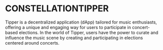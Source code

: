 # CONSTELLATIONTIPPER
Tipper is a decentralized application (dApp) tailored for music enthusiasts, offering a unique and engaging way for users to participate in concert-based elections. In the world of Tipper, users have the power to curate and influence the music scene by creating and participating in elections centered around concerts. 
